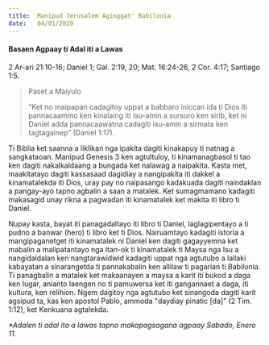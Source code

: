```yaml
---
title:  Manipud Jerusalem Aginggat' Babilonia
date:   04/01/2020
---
```


#### Basaen Agpaay ti Adal iti a Lawas
2 Ar-ari 21:10-16; Daniel 1; Gal. 2:19, 20; Mat. 16:24-26, 2 Cor. 4:17; Santiago 1:5.

> <p>Paset a Maiyulo</p>
> “Ket no maipapan cadagitoy uppat a babbaro iniccan ida ti Dios iti pannacaammo ken kinalaing iti isu-amin a sursuro ken sirib, ket ni Daniel adda pannacaawatna cadagiti isu-amin a sirmata ken tagtagainep” (Daniel 1:17).

Ti Biblia ket saanna a liklikan nga ipakita dagiti kinakapuy ti natnag a sangkataoan. Manipud Genesis 3 ken agtultuloy, ti kinamanagbasol ti tao ken dagiti nakalkaldaang a bungada ket nalawag a naipakita. Kasta met, maakitatayo dagiti kassasaad dagidiay a nangipakita iti dakkel a kinamatalekda iti Dios, uray pay no naipasango kadakuada dagiti naindaklan a pangay-ayo tapno agbalin a saan a matalek. Ket sumagmamano kadagiti makasagid unay rikna a pagwadan iti kinamatalek ket makita iti libro ti Daniel.

Nupay kasta, bayat iti panagadaltayo iti libro ti Daniel, laglagipentayo a ti pudno a banwar (hero) ti libro ket ti Dios. Nairuamtayo kadagiti istoria a mangipaganetget iti kinamatalek ni Daniel ken dagiti gagayyemna ket mabalin a malipatantayo nga itan-ok ti kinamatalek ti Maysa nga Isu a nangidaldalan ken nangtarawidwid kadagiti uppat nga agtutubo a lallaki kabayatan a sinarangetda ti pannakabalin ken allilaw ti pagarian ti Babilonia. Ti panagbalin a matalek ket makaanayen a maysa a karit iti bukod a daga ken lugar, anianto laengen no ti pamuwersa ket iti gangannaet a daga, iti kultura, ken relihion. Ngem dagitoy nga agtutubo ket sinangoda dagiti karit agsipud ta, kas ken apostol Pablo, ammoda "daydiay pinatic [da]" (2 Tim. 1:12), ket Kenkuana agtalekda.

_*Adalen ti adal ita a lawas tapno makapagsagana agpaay Sabado, Enero 11._
